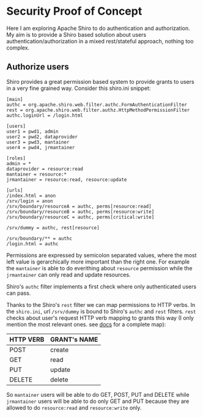 # Security Proof of Concept
Here I am exploring Apache Shiro to do authentication and authorization. My aim is to provide a Shiro based solution about users authentication/authorization in a mixed rest/stateful approach, nothing too complex.

## Authorize users
Shiro provides a great permission based system to provide grants to users in a very fine grained way. Consider this shiro.ini snippet:

```
[main]
authc = org.apache.shiro.web.filter.authc.FormAuthenticationFilter
rest = org.apache.shiro.web.filter.authz.HttpMethodPermissionFilter
authc.loginUrl = /login.html

[users]
user1 = pwd1, admin
user2 = pwd2, dataprovider
user3 = pwd3, mantainer
user4 = pwd4, jrmantainer

[roles]
admin = *
dataprovider = resource:read
mantainer = resource:*
jrmantainer = resource:read, resource:update

[urls]
/index.html = anon
/srv/login = anon
/srv/boundary/resourceA = authc, perms[resource:read]
/srv/boundary/resourceB = authc, perms[resource:write]
/srv/boundary/resourceC = authc, perms[critical:write]

/srv/dummy = authc, rest[resource]

/srv/boundary/** = authc
/login.html = authc
```

Permissions are expressed by semicolon separated values, where the most left value is gerarchically more important than the right one. For example the `mantainer` is able to do everithing about `resource` permission while the `jrmantainer` can only read and update resources.

Shiro's `authc` filter implements a first check where only authenticated users can pass.

Thanks to the Shiro's `rest` filter we can map permissions to HTTP verbs. In the `shiro.ini`, url `/srv/dummy` is bound to Shiro's `authc` and `rest` filters. `rest` checks about user's request HTTP verb mapping to grants this way (I only mention the most relevant ones. see [docs](https://shiro.apache.org/static/1.3.2/apidocs/org/apache/shiro/web/filter/authz/HttpMethodPermissionFilter.html) for a complete map):

| HTTP VERB | GRANT's NAME |
|:----------|:-------------|
| POST      | create       |
| GET       | read         |
| PUT       | update       |
| DELETE    | delete       |

So `mantainer` users will be able to do GET, POST, PUT and DELETE while `jrmantainer` users will be able to do only GET and PUT because they are allowed to do `resource:read` and `resource:write` only.

